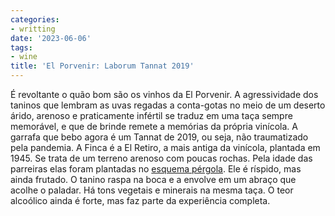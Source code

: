```yaml
---
categories:
- writting
date: '2023-06-06'
tags:
- wine
title: 'El Porvenir: Laborum Tannat 2019'
---
```


É revoltante o quão bom são os vinhos da El Porvenir. A agressividade dos taninos que lembram as uvas regadas a conta-gotas no meio de um deserto árido, arenoso e praticamente infértil se traduz em uma taça sempre memorável, e que de brinde remete a memórias da própria vinícola. A garrafa que bebo agora é um Tannat de 2019, ou seja, não traumatizado pela pandemia. A Finca é a El Retiro, a mais antiga da vinícola, plantada em 1945. Se trata de um terreno arenoso com poucas rochas. Pela idade das parreiras elas foram plantadas no [esquema pérgola](https://pt.wikipedia.org/wiki/P%C3%A9rgula). Ele é ríspido, mas ainda frutado. O tanino raspa na boca e a envolve em um abraço que acolhe o paladar. Há tons vegetais e minerais na mesma taça. O teor alcoólico ainda é forte, mas faz parte da experiência completa.